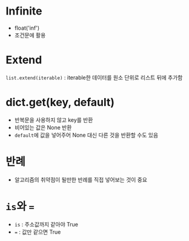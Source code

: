 # Infinite

- float('inf')
- 조건문에 활용



# Extend

`list.extend(iterable)` : iterable한 데이터를 원소 단위로 리스트 뒤에 추가함



# dict.get(key, default)

- 반복문을 사용하지 않고 key를 반환
- 비어있는 값은 None 반환
- `default`에 값을 넣어주어 None 대신 다른 것을 반환할 수도 있음



# 반례

- 알고리즘의 취약점이 될만한 반례를 직접 넣어보는 것이 중요



# `is`와 `=`

- `is` : 주소값까지 같아야 True
- `=` : 값만 같으면 True